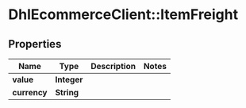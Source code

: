 # DhlEcommerceClient::ItemFreight

## Properties
Name | Type | Description | Notes
------------ | ------------- | ------------- | -------------
**value** | **Integer** |  |
**currency** | **String** |  |


